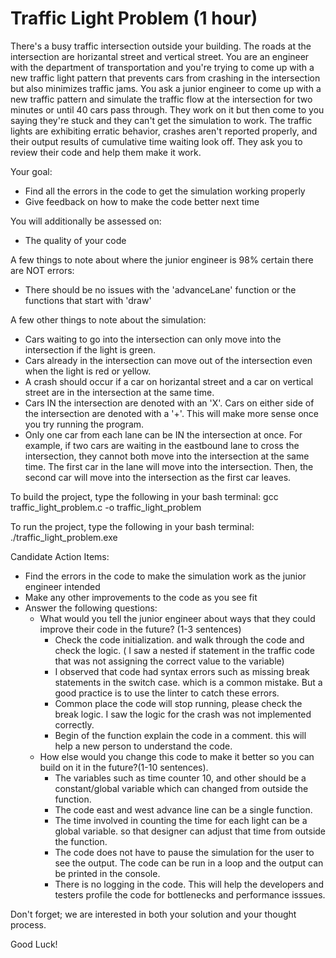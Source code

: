 # Traffic Light Problem (1 hour)

There's a busy traffic intersection outside your building. The roads at the intersection are horizantal street and vertical street. 
You are an engineer with the department of transportation and you're trying to come up with a new traffic light pattern that 
prevents cars from crashing in the intersection but also minimizes traffic jams. You ask a junior engineer to come up with a new 
traffic pattern and simulate the traffic flow at the intersection for two minutes or until 40 cars pass through. They work on it 
but then come to you saying they're stuck and they can't get the simulation to work. The traffic lights are exhibiting erratic 
behavior, crashes aren't reported properly, and their output results of cumulative time waiting look off. They ask you to review 
their code and help them make it work.

Your goal:
- Find all the errors in the code to get the simulation working properly
- Give feedback on how to make the code better next time

You will additionally be assessed on:
- The quality of your code

A few things to note about where the junior engineer is 98% certain there are NOT errors:
- There should be no issues with the 'advanceLane' function or the functions that start with 'draw'

A few other things to note about the simulation:
- Cars waiting to go into the intersection can only move into the intersection if the light is green.
- Cars already in the intersection can move out of the intersection even when the light is red or yellow.
- A crash should occur if a car on horizantal street and a car on vertical street are in the intersection at the same time.
- Cars IN the intersection are denoted with an 'X'. Cars on either side of the intersection are denoted with a '+'. 
  This will make more sense once you try running the program.
- Only one car from each lane can be IN the intersection at once. For example, if two cars are waiting in the eastbound 
  lane to cross the intersection, they cannot both move into the intersection at the same time. The first car in the 
  lane will move into the intersection. Then, the second car will move into the intersection as the first car leaves. 

To build the project, type the following in your bash terminal:
gcc traffic_light_problem.c -o traffic_light_problem

To run the project, type the following in your bash terminal:
./traffic_light_problem.exe

Candidate Action Items:
- Find the errors in the code to make the simulation work as the junior engineer intended
- Make any other improvements to the code as you see fit
- Answer the following questions:
  - What would you tell the junior engineer about ways that they could improve their code in the future? (1-3 sentences)
    - Check the code initialization. and walk through the code and check the logic. ( I saw a nested if statement in the traffic code that was not assigning the correct value to the variable)
    - I observed that code had syntax errors such as missing break statements in the switch case. which is a common mistake. But a good practice is to use the linter to catch these errors.
    - Common place the code will stop running, please check the break logic. I saw the logic for the crash was not implemented correctly. 
    - Begin of the function explain the code in a comment. this will help a new person to understand the code.
  - How else would you change this code to make it better so you can build on it in the future?(1-10 sentences).
    - The variables such as time counter 10, and other should be a constant/global variable which can changed from outside the function.
    - The code east and west advance line can be a single function.
    - The time involved in counting the time for each light can be a global variable. so that designer can adjust that time from outside the function.
    - The code does not have to pause the simulation for the user to see the output. The code can be run in a loop and the output can be printed in the console.
    - There is no logging in the code. This will help the developers and testers profile the code for bottlenecks and performance isssues. 
    

Don't forget; we are interested in both your solution and your thought process.

Good Luck!